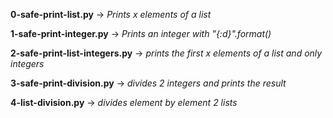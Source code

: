 **0-safe-print-list.py** -> *Prints x elements of a list*

**1-safe-print-integer.py** -> *Prints an integer with "{:d}".format()*

**2-safe-print-list-integers.py** -> *prints the first x elements of a list and only integers*

**3-safe-print-division.py** -> *divides 2 integers and prints the result*

**4-list-division.py** -> *divides element by element 2 lists*
